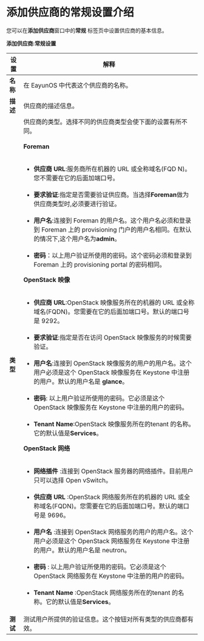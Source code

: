 # 添加供应商的常规设置介绍

您可以在**添加供应商**窗口中的**常规** 标签页中设置供应商的基本信息。

**添加供应商:常规设置**

|设置|解释|
|----|----|
|**名称**|在 EayunOS 中代表这个供应商的名称。|
|**描述**|供应商的描述信息。|
|**类型**|供应商的类型。选择不同的供应商类型会使下面的设置有所不同。<br/><br/>**Foreman**<br/><br/><ul><li> **供应商 URL**:服务商所在机器的 URL 或全称域名(FQD N)。您不需要在它的后面加端口号。</li><br/><li> **要求验证**:指定是否需要验证供应商。当选择**Foreman**做为供应商类型时,必须要进行验证。</li><br/><li> **用户名**:连接到 Foreman 的用户名。这个用户名必须和登录到 Foreman 上的 provisioning 门户的用户名相同。在默认的情况下,这个用户名为**admin**。</li><br/><li> **密码**：以上用户验证所使用的密码。这个密码必须和登录到 Foreman 上的 provisioning portal 的密码相同。 </li></ul>**OpenStack 映像**<br/><br/><ul><li> **供应商 URL**:OpenStack 映像服务所在的机器的 URL 或全称域名(FQDN)。您需要在它的后面加端口号。默认的端口号是 9292。</li><br/><li> **要求验证**:指定是否在访问 OpenStack 映像服务的时候需要验证。</li><br/><li> **用户名**:连接到 OpenStack 映像服务的用户的用户名。这个用户必须是这个 OpenStack 映像服务在 Keystone 中注册的用户。默认的用户名是 **glance**。</li><br/><li> **密码**: 以上用户验证所使用的密码。它必须是这个OpenStack 映像服务在 Keystone 中注册的用户的密码。</li></br><li> **Tenant Name**:OpenStack 映像服务所在的tenant 的名称。它的默认值是**Services**。</li></ul>**OpenStack 网络**<br/><br/><ul><li> **网络插件** :连接到 OpenStack 服务器的网络插件。目前用户只可以选择 Open vSwitch。</li><br/><li> **供应商 URL** :OpenStack 网络服务所在的机器的 URL 或全称域名(FQDN)。您需要在它的后面加端口号。默认的端口号是 9696。</li><br/><li> **用户名** :连接到 OpenStack 网络服务的用户的用户名。这个用户必须是这个 OpenStack 网络服务在 Keystone 中注册的用户。默认的用户名是 neutron。</li><br/><li> **密码** : 以上用户验证所使用的密码。它必须是这个OpenStack 网络服务在 Keystone 中注册的用户的密码。</li><br/><li> **Tenant Name** :OpenStack 网络服务所在的tenant 的名称。它的默认值是**Services**。</li></ul>|
|**测试**|测试用户所提供的验证信息。这个按钮对所有类型的供应商都有效。|
